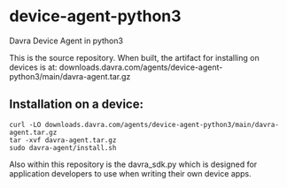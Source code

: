 # device-agent-python3
Davra Device Agent in python3

This is the source repository. When built, the artifact for installing on devices is at:
downloads.davra.com/agents/device-agent-python3/main/davra-agent.tar.gz


## Installation on a device:

```
curl -LO downloads.davra.com/agents/device-agent-python3/main/davra-agent.tar.gz
tar -xvf davra-agent.tar.gz
sudo davra-agent/install.sh
```


Also within this repository is the davra_sdk.py which is designed for application developers to use when writing their own device apps. 
